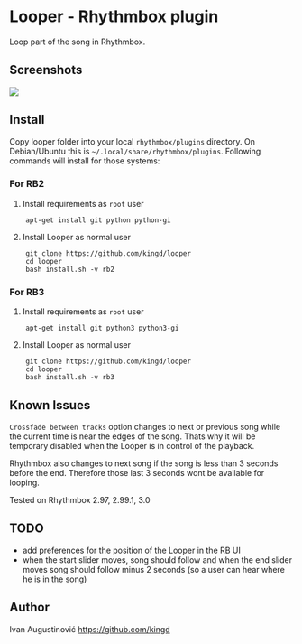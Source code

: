 # Looper - Rhythmbox plugin

Loop part of the song in Rhythmbox.

## Screenshots

![](http://image.bayimg.com/c8a2d58cae0089822ea946967a820ebe2a4b4824.jpg)


## Install

Copy looper folder into your local `rhythmbox/plugins` directory. On Debian/Ubuntu 
this is `~/.local/share/rhythmbox/plugins`. Following commands will install for those systems:

### For RB2

1. Install requirements as `root` user

```
    apt-get install git python python-gi
```

2. Install Looper as normal user

```
    git clone https://github.com/kingd/looper
    cd looper
    bash install.sh -v rb2
```

### For RB3

1. Install requirements as `root` user

```
    apt-get install git python3 python3-gi
```

2. Install Looper as normal user

```
    git clone https://github.com/kingd/looper
    cd looper
    bash install.sh -v rb3
```

## Known Issues

`Crossfade between tracks` option changes to next or previous song while the
current time is near the edges of the song. Thats why it will be temporary
disabled when the Looper is in control of the playback. 

Rhythmbox also changes to next song if the song is less than 3 seconds before the end.
Therefore those last 3 seconds wont be available for looping.

Tested on Rhythmbox 2.97, 2.99.1, 3.0

## TODO

- add preferences for the position of the Looper in the RB UI
- when the start slider moves, song should follow and when the end slider moves
song should follow minus 2 seconds (so a user can hear where he is in the song)

## Author

Ivan Augustinović https://github.com/kingd
